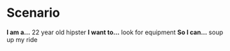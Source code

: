 # Scenario

**I am a…** 22 year old hipster
**I want to…** look for equipment
**So I can…** soup up my ride